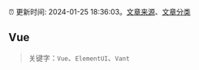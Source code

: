 :alarm_clock: 更新时间: 2024-01-25 18:36:03。[文章来源](/README.md)、[文章分类](/TAGS.md)

## Vue


> 关键字：`Vue`、`ElementUI`、`Vant`




